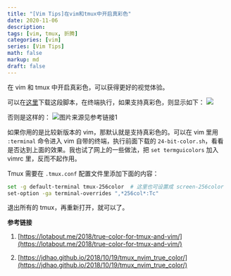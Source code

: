 ```yaml
---
title: "[Vim Tips]在vim和tmux中开启真彩色"
date: 2020-11-06 
description:
tags: [vim, tmux, 折腾]
categories: [vim]
series: [Vim Tips]
math: false
markup: md
draft: false
---
```


在 vim 和 tmux 中开启真彩色，可以获得更好的视觉体验。

可以在[这里](https://github.com/gnachman/iTerm2/blob/master/tests/24-bit-color.sh)下载这段脚本，在终端执行，如果支持真彩色，则显示如下：
![](https://res.cloudinary.com/dny1wymwm/image/upload/v1604760841/true-color_t9alhg.png)

否则是这样的：
![](https://res.cloudinary.com/dny1wymwm/image/upload/v1604760841/256-color_eycdvd.png "图片来源见参考链接1")

如果你用的是比较新版本的 vim，那默认就是支持真彩色的。可以在 vim 里用 `:terminal` 命令进入 vim 自带的终端，执行前面下载的 `24-bit-color.sh`，看看是否达到上面的效果。我也试了网上的一些做法，把 `set termguicolors` 加入 vimrc 里，反而不起作用。

Tmux 需要在 `.tmux.conf` 配置文件里添加下面的内容：

```bash
set -g default-terminal tmux-256color  # 这里也可设置成 screen-256color
set-option -ga terminal-overrides ",*256col*:Tc"
```

退出所有的 tmux，再重新打开，就可以了。


**参考链接**

1. [https://lotabout.me/2018/true-color-for-tmux-and-vim/](https://lotabout.me/2018/true-color-for-tmux-and-vim/)

2. [https://jdhao.github.io/2018/10/19/tmux_nvim_true_color/](https://jdhao.github.io/2018/10/19/tmux_nvim_true_color/)
